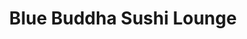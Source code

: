 ---
layout: place
title: "Blue Buddha Sushi Lounge"
permalink: /montana/big-sky/blue-buddha-sushi-lounge.html
stateAbbr: MT
stateName: Montana
cityName: Big Sky
seo:
  name: "Blue Buddha Sushi Lounge"
  type: Restaurant
  links: http://bigskybluebuddha.com/
description: "Looking for sushi in Big Sky, Montana? Check out Blue Buddha Sushi Lounge for a delightful Japanese dining experience. Enjoy a variety of sushi and other dis..."
place_id: ChIJ9xyts6sRUFMRhTfUrkmAZHM
photos:
  - name: >-
      places/ChIJ9xyts6sRUFMRhTfUrkmAZHM/photos/AeeoHcIJtbEWN9H7ucB-Tjrf3rsLUMktGZ_aYXIr7EeH4JiUv5xM597oU7Z25s20LRb62Sgh8iQlMGdNQyT6zL_rrXvBphc-byl5uFH6Zcw1H73iH4RGpVcsPwAs9n6zGgsNIRgG4iytfChW8WMiTTFbJ4l2S1SrLbdxLYIRcpqYR32_ZE1q9N4M73HuPED9x_JoaWWoMPLKqNx-FeCz_lSebMdv1o6p0H2ls8Gfpn3hb4ZhS7RrV86IKRpFaVFrlTKNEu3P6LeXueXZ5WzGifJE_hy23U8Rba24OvbvUr1fzE6DDw
    widthPx: 4608
    heightPx: 2592
    authorAttributions:
      - displayName: Blue Buddha Sushi Lounge
        uri: https://maps.google.com/maps/contrib/110515752209506682406
        photoUri: >-
          https://lh3.googleusercontent.com/a-/ALV-UjX9nMQ1Dh1hycrdJjRPRwR9-WZZqqIuT2ADwtCD08uNjFF-5TM=s100-p-k-no-mo
    flagContentUri: >-
      https://www.google.com/local/imagery/report/?cb_client=maps_api_places.places_api&image_key=!1e10!2sAF1QipM1aNgZAmmgSVKXELL2FQgTaL3QCJX9Jq6BceIl&hl=en-US
    googleMapsUri: >-
      https://www.google.com/maps/place//data=!3m4!1e2!3m2!1sAF1QipM1aNgZAmmgSVKXELL2FQgTaL3QCJX9Jq6BceIl!2e10!4m2!3m1!1s0x535011abb3ad1cf7:0x73648049aed43785
  - name: >-
      places/ChIJ9xyts6sRUFMRhTfUrkmAZHM/photos/AeeoHcIpx5VAnYn2cNOKHmwxeEwjZijHyeUczB-YDjZyhkccqgCwT44fm9zJ6cN-dUOrAZgsl7h4czs0UbRQ058Iu8_919N918gCBFR-XaDBlYPDaxpe328E8TWMzef_VzCapY7s4w-9WmlpTQuu4HD2ICQULYvXgbtz9STCkE7cU7OFdtFX30w2kS64PyNU3XQVF3i19SfxG9q3Lohl2wWs6t37uvQh2dMMnrC6_LAcIPAxZFWp4mMub_-Pl2ywzssMcFxpGxlH53Cyog94g0c10dWo0JKtIgBoTtPBFObhLlICNQ
    widthPx: 2560
    heightPx: 1707
    authorAttributions:
      - displayName: Blue Buddha Sushi Lounge
        uri: https://maps.google.com/maps/contrib/110515752209506682406
        photoUri: >-
          https://lh3.googleusercontent.com/a-/ALV-UjX9nMQ1Dh1hycrdJjRPRwR9-WZZqqIuT2ADwtCD08uNjFF-5TM=s100-p-k-no-mo
    flagContentUri: >-
      https://www.google.com/local/imagery/report/?cb_client=maps_api_places.places_api&image_key=!1e10!2sAF1QipNXBHUgRm5PCLLXsteMyGFwY0uJE0JriGpNLWSY&hl=en-US
    googleMapsUri: >-
      https://www.google.com/maps/place//data=!3m4!1e2!3m2!1sAF1QipNXBHUgRm5PCLLXsteMyGFwY0uJE0JriGpNLWSY!2e10!4m2!3m1!1s0x535011abb3ad1cf7:0x73648049aed43785
  - name: >-
      places/ChIJ9xyts6sRUFMRhTfUrkmAZHM/photos/AeeoHcKh1G4bGXbg9ONkaHvUeSwTTIA-oQCbK8VPQQy__FfjqADcyWrXpZ9hMddyjKgRQX7eyuVfcM5AthHtxKR5IQEyFFrFJEWSW_FaJa6P4zazUXvR6BneXkfg_ofw0IEmixWia-T0vYufkWdswd7pHzLLPzO_X5hYIKzdLEq6i14Xh2e9ZIdUPchJgVN1pA88PT_GuzNLtHG4mAVQ4ozOJLIXhVEC6XBVp4bBe0PoE78WRTRGq6Pq60ShhKWhj5M44I5txyUtwhM79eN0aUpifdQ6JPZLscopZN3Kbw9-9TrWdwdKm5EVvtfBZ-Vw5662CtNFM5N1ZVklKlQCUMv4rg7eimQfkLY4p3whXofOuCEUNd_oiRExIz7pZpIubqTLnwFO4IKdbGTWqOtB7jYsxXO0R6hBIEuk37raNGIzRPw2QcYZ
    widthPx: 1290
    heightPx: 1050
    authorAttributions:
      - displayName: S Satterlee
        uri: https://maps.google.com/maps/contrib/104444542017800685668
        photoUri: >-
          https://lh3.googleusercontent.com/a-/ALV-UjWJOpn5CAJrfNiFuqp0I9K3NlT89WGuCuXE6PSjwzJbil3Ow2A=s100-p-k-no-mo
    flagContentUri: >-
      https://www.google.com/local/imagery/report/?cb_client=maps_api_places.places_api&image_key=!1e10!2sCIHM0ogKEICAgIDPh4mu1wE&hl=en-US
    googleMapsUri: >-
      https://www.google.com/maps/place//data=!3m4!1e2!3m2!1sCIHM0ogKEICAgIDPh4mu1wE!2e10!4m2!3m1!1s0x535011abb3ad1cf7:0x73648049aed43785
  - name: >-
      places/ChIJ9xyts6sRUFMRhTfUrkmAZHM/photos/AeeoHcK1iq69eN2AqUsw6oDVkyHYPZQB1l-xNScT_ajOD1dQLwHXBU1vs5QxUiR-YZ_J1L_Tq5ouLdSdM1fACY9ARzV0ejywVnZCU1kRWpLVO4LCfCVKpWqCepHeUAMKBR4bdqJLrj5EFgtg537sJPbshJRDnc6h-v4uYkb0v2ZIfQTJdjYKiles8JG2ZZyfB5zmbLl8NMFUpw9mH07RdztwaRCepNCDWL0p2TIJbOhW4ro3LQGeGxUmj3pc-O92cAnIdP5bVxUJw3L34ddFRFGaIAFt_f2u2EKK4nowuwpFKNBSfWglJCbYYabPOBZ_Fgv8S6rpTt5t4TBLq2Irtf6od3evmSjSR5NF9zh95zS5XqFyEBrh0X_E9y5DhXKaUFGRlJ6JiFkv0hEuZQfltIGSC7ZtE8ey3tMOq8zfcVhU8_O_yg
    widthPx: 4032
    heightPx: 3024
    authorAttributions:
      - displayName: Twist Thompson
        uri: https://maps.google.com/maps/contrib/110362345898156591513
        photoUri: >-
          https://lh3.googleusercontent.com/a-/ALV-UjVz1zp8SJzOV7vOISUKbwrHi9_OrKFV1shVN31nnK2DzFyG2j7V=s100-p-k-no-mo
    flagContentUri: >-
      https://www.google.com/local/imagery/report/?cb_client=maps_api_places.places_api&image_key=!1e10!2sCIHM0ogKEICAgIDzosH6dg&hl=en-US
    googleMapsUri: >-
      https://www.google.com/maps/place//data=!3m4!1e2!3m2!1sCIHM0ogKEICAgIDzosH6dg!2e10!4m2!3m1!1s0x535011abb3ad1cf7:0x73648049aed43785
  - name: >-
      places/ChIJ9xyts6sRUFMRhTfUrkmAZHM/photos/AeeoHcJM5Ko08DIL9KiPifsEqQSHflf2_8ulaxta9zbsYa1SAneMNwHMqmuooIqeuVR8MbwNd9DMK2HVsjOah7EDTaEJGEQZYc5oSDzPVhXQWs25eO3FZCzRn8v3vdnA_vAoLVx4mBCE9wdXjvkbW6O6dO_j2goSSBfFgv9z1XvYcu4VjIwENoVNnBRzUyU58KHmoWO9J-3oaAQysbElG3lomq6SWcf8e-S2pqZAOf1BxOCZzlewRUZNsfOLrhWPelOiCqje9ESF5Gpv53mfKdQ4MIHW8qcAuUprvHrzXPfyrnkjkg
    widthPx: 2952
    heightPx: 2952
    authorAttributions:
      - displayName: Blue Buddha Sushi Lounge
        uri: https://maps.google.com/maps/contrib/110515752209506682406
        photoUri: >-
          https://lh3.googleusercontent.com/a-/ALV-UjX9nMQ1Dh1hycrdJjRPRwR9-WZZqqIuT2ADwtCD08uNjFF-5TM=s100-p-k-no-mo
    flagContentUri: >-
      https://www.google.com/local/imagery/report/?cb_client=maps_api_places.places_api&image_key=!1e10!2sAF1QipMZ9fMNsy0T-v8mvLEqX6bect6-yMumY5-BvrcJ&hl=en-US
    googleMapsUri: >-
      https://www.google.com/maps/place//data=!3m4!1e2!3m2!1sAF1QipMZ9fMNsy0T-v8mvLEqX6bect6-yMumY5-BvrcJ!2e10!4m2!3m1!1s0x535011abb3ad1cf7:0x73648049aed43785
  - name: >-
      places/ChIJ9xyts6sRUFMRhTfUrkmAZHM/photos/AeeoHcLcHXTlSBnzJAiKIDztaK1UJD-LmpMtWVdm4cZbOPsLrZ9UoX8Y8Mhn9SSukGRrLneQMB4mwDhPgvmzehUcoTuB587b6z14YFrV_7YZ_RyXIkERMQPUsmLRcNaW4NrqylBOdFunRcK5qJOzloCUletfLbTQsSky6vob4U4W3ExWkfmrc_n614QA6z36CdOjoRVwDK_2ExqLXe7qWh83VL9feVLOZeGUwt90-GFCrUGeZyujf-R9aN1JlpQeEbVNlNdklCBRc-IbiJXN2_1sGnGVVwtYZXqajuwLhdHTYATlC-dj3KyrQatHZ4povcUBVfaTwOx5__ei686sXwn83GOS0Aqk_zUNqDm__CuP3sk-AUrb7xuNwnoYGvgzKONj7XF-syxwz8oFjxiBNeBZk1Oc9ik2g03KcgRCW8DzqHKcjw
    widthPx: 1245
    heightPx: 1455
    authorAttributions:
      - displayName: S Satterlee
        uri: https://maps.google.com/maps/contrib/104444542017800685668
        photoUri: >-
          https://lh3.googleusercontent.com/a-/ALV-UjWJOpn5CAJrfNiFuqp0I9K3NlT89WGuCuXE6PSjwzJbil3Ow2A=s100-p-k-no-mo
    flagContentUri: >-
      https://www.google.com/local/imagery/report/?cb_client=maps_api_places.places_api&image_key=!1e10!2sCIHM0ogKEICAgIDPh4muVw&hl=en-US
    googleMapsUri: >-
      https://www.google.com/maps/place//data=!3m4!1e2!3m2!1sCIHM0ogKEICAgIDPh4muVw!2e10!4m2!3m1!1s0x535011abb3ad1cf7:0x73648049aed43785
  - name: >-
      places/ChIJ9xyts6sRUFMRhTfUrkmAZHM/photos/AeeoHcID5zp2CINTrHgh7gwDuCbRoU5RsJZckChMkax_uwdDrYuaBOF8lgBQZ9jhS9rTVIOnjGnOQP22ZE7gP3lL2GsKsc6cg513KSfjGDvt-fAEk49KG7nC5-8sNGc-rjfUgs6Rp1RkzIc9NL_rD93CfAevULUrZFZ353pt1b9lJPorWXeiX8WynS9vBzSUpyO1j7LpWmlLqbl30YfBFZigCGB9KAFlkFHQvf_Bf7iJ9Tev3TSR5RKTljyt6QyPPb2BU2YC60mlFa-J39nWs27RXkw8IpWPIm3pSNvWRl7SiI0vb-elSZkdsz-6s0iIGcmn7_5_ZRqvTNGoRK3j0fT_zhnaaIm0sdGk8NHQr8Sj4gPy34SnJT1l3p7qbEINoqO8LjqBbyGrI1XnWMiriJ-ZBatFtT2aax-9BaK4EIycopdFUqc
    widthPx: 3000
    heightPx: 4000
    authorAttributions:
      - displayName: José Adrián Moreno
        uri: https://maps.google.com/maps/contrib/102859445974655992310
        photoUri: >-
          https://lh3.googleusercontent.com/a-/ALV-UjUm5XET7qBblKec-jw31R5LLNlFlYC48isnEilJuVgDU9DpeTDJ=s100-p-k-no-mo
    flagContentUri: >-
      https://www.google.com/local/imagery/report/?cb_client=maps_api_places.places_api&image_key=!1e10!2sCIHM0ogKEICAgID_jN2jygE&hl=en-US
    googleMapsUri: >-
      https://www.google.com/maps/place//data=!3m4!1e2!3m2!1sCIHM0ogKEICAgID_jN2jygE!2e10!4m2!3m1!1s0x535011abb3ad1cf7:0x73648049aed43785
  - name: >-
      places/ChIJ9xyts6sRUFMRhTfUrkmAZHM/photos/AeeoHcLFNPH33dxxu0-M343d92GZIjOfXoSxVygBA4-c5T-CX-5T0f9wCDfezLfnZSfNnKlJc6al6Nf-PI-kvKR0anALQ7WVZERoIDLHSUOEwaOKUMTHPiP1SFc6yaKNiUmbsW1d4T_ecIf83gST8Efc7O4BFsqmNWy3nbzY2AkiBc4_dqn-wBPefTtU6bPzdLG5KKeXCh_FIULcrRKRBlQicLt-ZkCs4HdTAbGfRPjX6r5WaHo4GRdCtn0DtDr2t956uI2zCbVHJbpafCfHgWLBZujKLazSL_LJpzY6oGcvX9329CsXFSTOiWv7hIXtdE_OLXUFHNu_3vhg4RYme4GkwLfiuOcyY6f5NHet-N2giMJ3x4vdx7EoGaRKfCksCeYhw-nIh1z9D1rnuJbqNcc22xiEF9U2tKiI1_T975LdiCl_Cw
    widthPx: 3024
    heightPx: 4032
    authorAttributions:
      - displayName: Brandon Kreager
        uri: https://maps.google.com/maps/contrib/103263286074081974625
        photoUri: >-
          https://lh3.googleusercontent.com/a-/ALV-UjVSt9AbzEemD1_p6OyZKMYlD92yYIuMX_huk2GB0DyG6gqzw8X-=s100-p-k-no-mo
    flagContentUri: >-
      https://www.google.com/local/imagery/report/?cb_client=maps_api_places.places_api&image_key=!1e10!2sCIHM0ogKEICAgICB5Mm3HQ&hl=en-US
    googleMapsUri: >-
      https://www.google.com/maps/place//data=!3m4!1e2!3m2!1sCIHM0ogKEICAgICB5Mm3HQ!2e10!4m2!3m1!1s0x535011abb3ad1cf7:0x73648049aed43785
  - name: >-
      places/ChIJ9xyts6sRUFMRhTfUrkmAZHM/photos/AeeoHcLWi07xogDuVcV2BBsSXfqFgHIQGnQsGLD8ef1umZuWf_FncYhf2CyFW8OYmn3HNcfRzYpcfNG1Vdw62wnDfplF3kLN7xBvpG0xX0b1QsO-JPFRoZa2GZlsRLmmsXqvp4aKfu59I0xLn_yxN1XD1bYx9Ti2I_zZofkjsoF70ONdjXuUMHUHKcDtZk_riuAo9UyI7jN4wJRAU0YXM1VpYt0IiEAuc2tkxiAwrowQAJq10SeVdzsPcKhEUTXTFwD_yIO0aZHaGY_CEW5Uh6lpR2nwqy1JKGybB2gxZI67skls-Y3-2IFhzZYbIca9F_8BlLJ5ewOKrF1hXJTonw51CaXUNKZMxGDRKwjX79T-NkrOzDIbQWDDhY7lwQ9guYe-l1VyE7jyiif4mX4E22JWTxYA_ekWKIVelghf3vmgMP-XthVB
    widthPx: 4608
    heightPx: 2112
    authorAttributions:
      - displayName: Darrick Wenzel
        uri: https://maps.google.com/maps/contrib/108869942022312326080
        photoUri: >-
          https://lh3.googleusercontent.com/a-/ALV-UjU-M1jVn1Ay8kj1_O8pRKLUVoUFlo1jIDdjuS0IIjXx29OKzLQO=s100-p-k-no-mo
    flagContentUri: >-
      https://www.google.com/local/imagery/report/?cb_client=maps_api_places.places_api&image_key=!1e10!2sCIHM0ogKEICAgICc7PDWwQE&hl=en-US
    googleMapsUri: >-
      https://www.google.com/maps/place//data=!3m4!1e2!3m2!1sCIHM0ogKEICAgICc7PDWwQE!2e10!4m2!3m1!1s0x535011abb3ad1cf7:0x73648049aed43785
  - name: >-
      places/ChIJ9xyts6sRUFMRhTfUrkmAZHM/photos/AeeoHcIwr8K4NvvI8dgLFU9i_FqlkKu5q8Oriz7GDm2SYT5gKycRTJb4NfiyeGVoREAjKZTK7v61MNZ-BRM0cgLMkW7fzMB30ALc2zKmTtcAu6QzbSzyWIc1uM-DU536hR3MlTf6m_1OCkKtMih1VvOvp72R2a6hP850Rk3onf3aG80AKg_ulOYrvlr3qIjvYX5WCr29Gc0QLFs6kf4xgXZNf-4bHK2cwdkFiz_rYmFBbrk5d6VMWBcyU4UQMWeixQmyWvC0GtJjk1PgutYEf4w-Buwy8LFEKmWVbcWBz0P9HVRVuw
    widthPx: 4032
    heightPx: 3024
    authorAttributions:
      - displayName: Blue Buddha Sushi Lounge
        uri: https://maps.google.com/maps/contrib/110515752209506682406
        photoUri: >-
          https://lh3.googleusercontent.com/a-/ALV-UjX9nMQ1Dh1hycrdJjRPRwR9-WZZqqIuT2ADwtCD08uNjFF-5TM=s100-p-k-no-mo
    flagContentUri: >-
      https://www.google.com/local/imagery/report/?cb_client=maps_api_places.places_api&image_key=!1e10!2sAF1QipNIaOPmvYAhvm3_l0KZHOsHx-FbnzA0Dmxwxj10&hl=en-US
    googleMapsUri: >-
      https://www.google.com/maps/place//data=!3m4!1e2!3m2!1sAF1QipNIaOPmvYAhvm3_l0KZHOsHx-FbnzA0Dmxwxj10!2e10!4m2!3m1!1s0x535011abb3ad1cf7:0x73648049aed43785
address: 99 Town Center Ave A5, Big Sky, MT 59716, USA
street: 99 Town Center Ave A5
city: Big Sky
state: MT
zip: '59716'
country: USA
neighborhood: null
latitude: '45.260005'
longitude: '-111.306248'
accessibility_options:
  wheelchairAccessibleParking: true
  wheelchairAccessibleEntrance: true
  wheelchairAccessibleRestroom: true
  wheelchairAccessibleSeating: true
business_status: OPERATIONAL
name: Blue Buddha Sushi Lounge
google_maps_links:
  directionsUri: >-
    https://www.google.com/maps/dir//''/data=!4m7!4m6!1m1!4e2!1m2!1m1!1s0x535011abb3ad1cf7:0x73648049aed43785!3e0
  placeUri: https://maps.google.com/?cid=8314911865986889605
  writeAReviewUri: >-
    https://www.google.com/maps/place//data=!4m3!3m2!1s0x535011abb3ad1cf7:0x73648049aed43785!12e1
  reviewsUri: >-
    https://www.google.com/maps/place//data=!4m4!3m3!1s0x535011abb3ad1cf7:0x73648049aed43785!9m1!1b1
  photosUri: >-
    https://www.google.com/maps/place//data=!4m3!3m2!1s0x535011abb3ad1cf7:0x73648049aed43785!10e5
primary_type: Sushi Restaurant
opening_hours:
  regular: null
  current: null
secondary_opening_hours:
  regular:
    weekdayDescriptions: null
    type: null
  current:
    weekdayDescriptions: null
    type: null
phone: (406) 993-2583
price_level: null
price_range: null
rating: '4.1'
rating_count: 220
website: http://bigskybluebuddha.com/
reviews:
  - name: >-
      places/ChIJ9xyts6sRUFMRhTfUrkmAZHM/reviews/ChdDSUhNMG9nS0VJQ0FnTUN3cGFQRGxnRRAB
    relativePublishTimeDescription: 3 weeks ago
    rating: 2
    text:
      text: >-
        We had mixed feelings about our visit. Upon arrival on a Wednesday
        night, we were told the wait would be 60 minutes, which we were fine
        with. We grabbed a drink next door at The Drunken Monk (which was
        fantastic) while we waited. However, 60 minutes came and went with no
        update. We noticed other parties who arrived after us being seated, so
        we checked in and were told we were next on the list.


        After 1.5 hours, we asked again, and the hostess responded with
        attitude, claiming we should have received a notice that they couldn’t
        seat us—though we never did. We asked for a manager which never came.
        Shortly after, she returned and said she could seat us but that we
        needed to order quickly.


        Once seated, our server was prompt but brought the wrong sauce for our
        order and forgot our beers. Despite this, the appetizer was excellent,
        and the kitchen staff was clearly working hard—much appreciated! The
        food itself was fantastic, but from arrival to actually eating, it took
        over three hours.


        If you have the time, the food is worth it. However, if you’re looking
        for a quick, efficient dining experience, you might want to consider
        other options.
      languageCode: en
    originalText:
      text: >-
        We had mixed feelings about our visit. Upon arrival on a Wednesday
        night, we were told the wait would be 60 minutes, which we were fine
        with. We grabbed a drink next door at The Drunken Monk (which was
        fantastic) while we waited. However, 60 minutes came and went with no
        update. We noticed other parties who arrived after us being seated, so
        we checked in and were told we were next on the list.


        After 1.5 hours, we asked again, and the hostess responded with
        attitude, claiming we should have received a notice that they couldn’t
        seat us—though we never did. We asked for a manager which never came.
        Shortly after, she returned and said she could seat us but that we
        needed to order quickly.


        Once seated, our server was prompt but brought the wrong sauce for our
        order and forgot our beers. Despite this, the appetizer was excellent,
        and the kitchen staff was clearly working hard—much appreciated! The
        food itself was fantastic, but from arrival to actually eating, it took
        over three hours.


        If you have the time, the food is worth it. However, if you’re looking
        for a quick, efficient dining experience, you might want to consider
        other options.
      languageCode: en
    authorAttribution:
      displayName: Justin Haire
      uri: https://www.google.com/maps/contrib/102635771693955467594/reviews
      photoUri: >-
        https://lh3.googleusercontent.com/a-/ALV-UjV1VFGGeTObRmwQVeOIt5Sk6Idw9zi2avu-M7zEedXWsT2E1oU=s128-c0x00000000-cc-rp-mo
    publishTime: '2025-03-20T04:37:36.741538Z'
    flagContentUri: >-
      https://www.google.com/local/review/rap/report?postId=ChdDSUhNMG9nS0VJQ0FnTUN3cGFQRGxnRRAB&d=17924085&t=1
    googleMapsUri: >-
      https://www.google.com/maps/reviews/data=!4m6!14m5!1m4!2m3!1sChdDSUhNMG9nS0VJQ0FnTUN3cGFQRGxnRRAB!2m1!1s0x535011abb3ad1cf7:0x73648049aed43785
  - name: >-
      places/ChIJ9xyts6sRUFMRhTfUrkmAZHM/reviews/ChZDSUhNMG9nS0VJQ0FnSURQaDRueVF3EAE
    relativePublishTimeDescription: 4 months ago
    rating: 5
    text:
      text: >-
        Stopped in for dinner while visiting and everything was fantastic! I
        ordered a huckleberry mule and a strawberry basil sake gimlet (highly
        recommend). We ordered jalepeno poppers, edamame, and shishito peppers
        to split between three people. The jalepeno poppers and the sushi rolls
        were huge!! Our food and drinks came out promptly. We thankfully got
        seated without reservations but it was busy so I’d make reservations if
        we go again just in case.
      languageCode: en
    originalText:
      text: >-
        Stopped in for dinner while visiting and everything was fantastic! I
        ordered a huckleberry mule and a strawberry basil sake gimlet (highly
        recommend). We ordered jalepeno poppers, edamame, and shishito peppers
        to split between three people. The jalepeno poppers and the sushi rolls
        were huge!! Our food and drinks came out promptly. We thankfully got
        seated without reservations but it was busy so I’d make reservations if
        we go again just in case.
      languageCode: en
    authorAttribution:
      displayName: S Satterlee
      uri: https://www.google.com/maps/contrib/104444542017800685668/reviews
      photoUri: >-
        https://lh3.googleusercontent.com/a-/ALV-UjWJOpn5CAJrfNiFuqp0I9K3NlT89WGuCuXE6PSjwzJbil3Ow2A=s128-c0x00000000-cc-rp-mo-ba3
    publishTime: '2024-12-06T01:09:44.839816Z'
    flagContentUri: >-
      https://www.google.com/local/review/rap/report?postId=ChZDSUhNMG9nS0VJQ0FnSURQaDRueVF3EAE&d=17924085&t=1
    googleMapsUri: >-
      https://www.google.com/maps/reviews/data=!4m6!14m5!1m4!2m3!1sChZDSUhNMG9nS0VJQ0FnSURQaDRueVF3EAE!2m1!1s0x535011abb3ad1cf7:0x73648049aed43785
  - name: >-
      places/ChIJ9xyts6sRUFMRhTfUrkmAZHM/reviews/ChdDSUhNMG9nS0VJQ0FnTUNnMmFiWDl3RRAB
    relativePublishTimeDescription: a month ago
    rating: 5
    text:
      text: >-
        Whoever designed this place knew what they were doing. What a vibe.
        Drinks were delicious, food was amazing. We had a party of 15 and our
        service was amazing and interactive.
      languageCode: en
    originalText:
      text: >-
        Whoever designed this place knew what they were doing. What a vibe.
        Drinks were delicious, food was amazing. We had a party of 15 and our
        service was amazing and interactive.
      languageCode: en
    authorAttribution:
      displayName: Sophia Garcia
      uri: https://www.google.com/maps/contrib/115519197843114054774/reviews
      photoUri: >-
        https://lh3.googleusercontent.com/a-/ALV-UjXD-90-jzfozNTnhJ9l3ebbk5Wo7-5JCVCa0zIUJzabX5JBGAP0gQ=s128-c0x00000000-cc-rp-mo-ba4
    publishTime: '2025-02-18T22:57:39.848965Z'
    flagContentUri: >-
      https://www.google.com/local/review/rap/report?postId=ChdDSUhNMG9nS0VJQ0FnTUNnMmFiWDl3RRAB&d=17924085&t=1
    googleMapsUri: >-
      https://www.google.com/maps/reviews/data=!4m6!14m5!1m4!2m3!1sChdDSUhNMG9nS0VJQ0FnTUNnMmFiWDl3RRAB!2m1!1s0x535011abb3ad1cf7:0x73648049aed43785
  - name: >-
      places/ChIJ9xyts6sRUFMRhTfUrkmAZHM/reviews/ChdDSUhNMG9nS0VJQ0FnTUN3dUxPNzVRRRAB
    relativePublishTimeDescription: 4 weeks ago
    rating: 2
    text:
      text: >-
        From the moment I read the cover of the menu the expectations were set -
        it was going to be slow. It stated as much telling clientele to be
        patient for food and service.


        The food was good. But not worth the wait. I’ve had far better and more
        imaginative sushi.


        The service was lacking. We initially blamed the sushi chefs but the
        service wasn’t much better. Even though I could see the clear
        frustration by our server that night when he was in the kitchen, he
        could have been honest vs telling us ‘our food is up next’ or ‘they are
        cutting the rolls now’. After stating the latter, the wrong rolls showed
        up 20 minutes later. And these rolls were for a table that sat and
        ordered after we had. Then finally the right rolls showed up an
        additional ~5 mins later.


        Would love to say it was just an off night as these will happen - many
        other tables were loudly complaining and I believe one walked out
        without getting their food - but reading the reviews, this seems to be
        more of the norm.


        They did offer a free dessert but that really didn’t salvage the evening
        on our last night in town.
      languageCode: en
    originalText:
      text: >-
        From the moment I read the cover of the menu the expectations were set -
        it was going to be slow. It stated as much telling clientele to be
        patient for food and service.


        The food was good. But not worth the wait. I’ve had far better and more
        imaginative sushi.


        The service was lacking. We initially blamed the sushi chefs but the
        service wasn’t much better. Even though I could see the clear
        frustration by our server that night when he was in the kitchen, he
        could have been honest vs telling us ‘our food is up next’ or ‘they are
        cutting the rolls now’. After stating the latter, the wrong rolls showed
        up 20 minutes later. And these rolls were for a table that sat and
        ordered after we had. Then finally the right rolls showed up an
        additional ~5 mins later.


        Would love to say it was just an off night as these will happen - many
        other tables were loudly complaining and I believe one walked out
        without getting their food - but reading the reviews, this seems to be
        more of the norm.


        They did offer a free dessert but that really didn’t salvage the evening
        on our last night in town.
      languageCode: en
    authorAttribution:
      displayName: David Moak
      uri: https://www.google.com/maps/contrib/115363919257322857933/reviews
      photoUri: >-
        https://lh3.googleusercontent.com/a-/ALV-UjUHO1iWG6ICkU0WgtibHoWM1CvPipcKJPt0O4gJrwrUYu7kVC-L=s128-c0x00000000-cc-rp-mo
    publishTime: '2025-03-16T13:54:14.610462Z'
    flagContentUri: >-
      https://www.google.com/local/review/rap/report?postId=ChdDSUhNMG9nS0VJQ0FnTUN3dUxPNzVRRRAB&d=17924085&t=1
    googleMapsUri: >-
      https://www.google.com/maps/reviews/data=!4m6!14m5!1m4!2m3!1sChdDSUhNMG9nS0VJQ0FnTUN3dUxPNzVRRRAB!2m1!1s0x535011abb3ad1cf7:0x73648049aed43785
  - name: >-
      places/ChIJ9xyts6sRUFMRhTfUrkmAZHM/reviews/ChdDSUhNMG9nS0VJQ0FnTUNRbEx2N3BRRRAB
    relativePublishTimeDescription: a month ago
    rating: 5
    text:
      text: >-
        LOVE blue buddha!!!!! Their food is so good it’s crazy.


        I have a lot of food allergies and the kitchen and our waiter went above
        and beyond to make sure I didn’t eat anything dangerous and even stoped
        us from wasting our money on something that they said, with all the
        modifications I needed, wouldn’t be worth it.


        They double checked on everything for me, cleaned all their utensils and
        counter tops, just, absolutely top notch service. And the food is so
        good!


        Great portion sizes.


        The handrolls are the best I’ve ever had and I eat a lot of sushi.
      languageCode: en
    originalText:
      text: >-
        LOVE blue buddha!!!!! Their food is so good it’s crazy.


        I have a lot of food allergies and the kitchen and our waiter went above
        and beyond to make sure I didn’t eat anything dangerous and even stoped
        us from wasting our money on something that they said, with all the
        modifications I needed, wouldn’t be worth it.


        They double checked on everything for me, cleaned all their utensils and
        counter tops, just, absolutely top notch service. And the food is so
        good!


        Great portion sizes.


        The handrolls are the best I’ve ever had and I eat a lot of sushi.
      languageCode: en
    authorAttribution:
      displayName: J B
      uri: https://www.google.com/maps/contrib/112273270617549810945/reviews
      photoUri: >-
        https://lh3.googleusercontent.com/a/ACg8ocJOUquacUnxl8h23VurR3t_SZPkIR2kGqW0Os1PbePf6zqq_RZc=s128-c0x00000000-cc-rp-mo-ba3
    publishTime: '2025-03-02T06:54:08.556937Z'
    flagContentUri: >-
      https://www.google.com/local/review/rap/report?postId=ChdDSUhNMG9nS0VJQ0FnTUNRbEx2N3BRRRAB&d=17924085&t=1
    googleMapsUri: >-
      https://www.google.com/maps/reviews/data=!4m6!14m5!1m4!2m3!1sChdDSUhNMG9nS0VJQ0FnTUNRbEx2N3BRRRAB!2m1!1s0x535011abb3ad1cf7:0x73648049aed43785
parking_options:
  freeParkingLot: true
  paidParkingLot: false
  freeStreetParking: true
  paidStreetParking: false
  valetParking: false
  freeGarageParking: false
  paidGarageParking: false
payment_options:
  acceptsCreditCards: true
  acceptsDebitCards: true
  acceptsCashOnly: false
  acceptsNfc: true
allow_dogs: null
curbside_pickup: null
delivery: null
dine_in: true
good_for_children: true
good_for_groups: true
good_for_sports: null
live_music: false
menu_for_children: false
outdoor_seating: true
reservable: true
restroom: true
serves_beer: true
serves_breakfast: null
serves_brunch: null
serves_cocktails: true
serves_coffee: null
serves_dinner: true
serves_dessert: true
serves_lunch: null
serves_vegetarian_food: true
serves_wine: true
takeout: true
summary: null

---